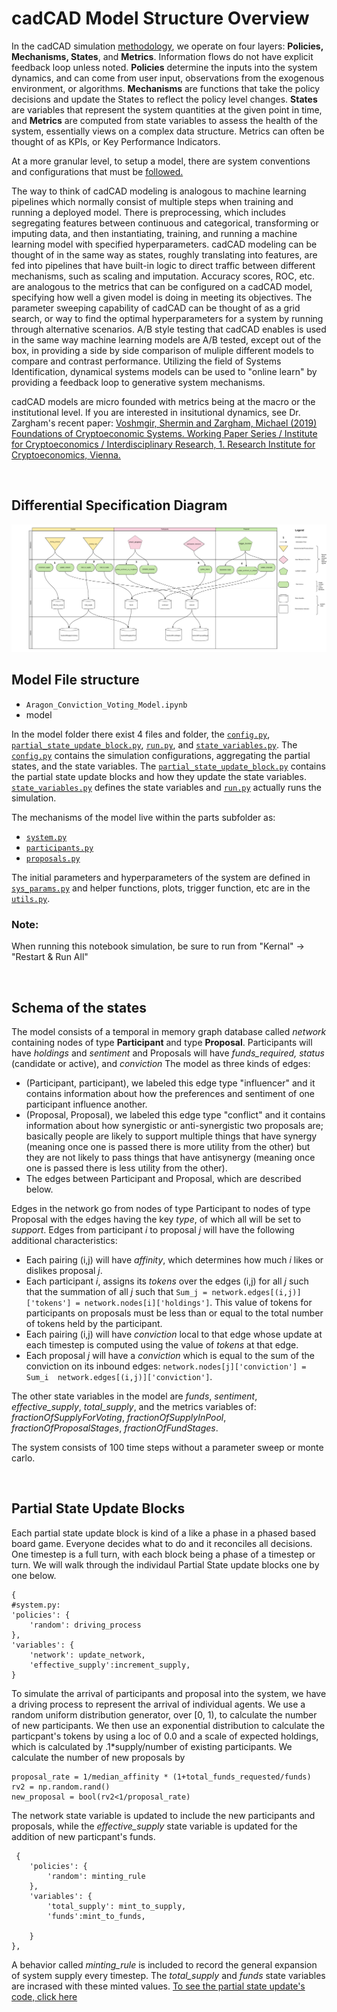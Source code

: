 # cadCAD Model Structure Overview

In the cadCAD simulation [methodology](https://community.cadcad.org/t/differential-specification-syntax-key/31), we operate on four layers: **Policies, Mechanisms, States**, and **Metrics**. Information flows do not have explicit feedback loop unless noted. **Policies** determine the inputs into the system dynamics, and can come from user input, observations from the exogenous environment, or algorithms. **Mechanisms** are functions that take the policy decisions and update the States to reflect the policy level changes. **States** are variables that represent the system quantities at the given point in time, and **Metrics** are computed from state variables to assess the health of the system, essentially views on a complex data structure. Metrics can often be thought of as KPIs, or Key Performance Indicators. 


At a more granular level, to setup a model, there are system conventions and configurations that must be [followed.](https://community.cadcad.org/t/introduction-to-simulation-configurations/34)

The way to think of cadCAD modeling is analogous to machine learning pipelines which normally consist of multiple steps when training and running a deployed model. There is preprocessing, which includes segregating features between continuous and categorical, transforming or imputing data, and then instantiating, training, and running a machine learning model with specified hyperparameters. cadCAD modeling can be thought of in the same way as states, roughly translating into features, are fed into pipelines that have built-in logic to direct traffic between different mechanisms, such as scaling and imputation. Accuracy scores, ROC, etc. are analogous to the metrics that can be configured on a cadCAD model, specifying how well a given model is doing in meeting its objectives. The parameter sweeping capability of cadCAD can be thought of as a grid search, or way to find the optimal hyperparameters for a system by running through alternative scenarios. A/B style testing that cadCAD enables is used in the same way machine learning models are A/B tested, except out of the box, in providing a side by side comparison of muliple different models to compare and contrast performance. Utilizing the field of Systems Identification, dynamical systems models can be used to "online learn" by providing a feedback loop to generative system mechanisms. 

cadCAD models are micro founded with metrics being at the macro or the institutional level. If you are interested in insitutional dynamics, see Dr. Zargham's recent paper: [Voshmgir, Shermin and Zargham, Michael  (2019) Foundations of Cryptoeconomic Systems. Working Paper Series / Institute for Cryptoeconomics / Interdisciplinary Research, 1. Research Institute for Cryptoeconomics, Vienna.](https://epub.wu.ac.at/7309/)

<br>

## Differential Specification Diagram
![](images/Aragon_v3.png)

## Model File structure
* ```Aragon_Conviction_Voting_Model.ipynb```
* model

In the model folder there exist 4 files and folder, the [```config.py```](model/config.py), [```partial_state_update_block.py```](model/partial_state_update_block.py), [```run.py```](model/run.py), and [```state_variables.py```](model/state_variables.py). The [```config.py```](model/config.py) contains the simulation configurations, aggregating the partial states, and the state variables. The [```partial_state_update_block.py```](model/partial_state_update_block.py) contains the partial state update blocks and how they update the state variables. [```state_variables.py```](model/state_variables.py) defines the state variables and [```run.py```](model/run.py) actually runs the simulation.

The mechanisms of the model live within the parts subfolder as:
* [```system.py```](model/parts/system.py)
* [```participants.py```](model/parts/participants.py)
* [```proposals.py```](model/parts/proposals.py)

The initial parameters and hyperparameters of the system are defined in [```sys_params.py```](model/sys_params.py) and helper functions, plots, trigger function, etc are in the [```utils.py```](model/utils.py).

### Note:
When running this notebook simulation, be sure to run from "Kernal" -> "Restart & Run All"

<br> 

## Schema of the states 
The model consists of a temporal in memory graph database called *network* containing nodes of type **Participant** and type **Proposal**. Participants will have *holdings* and *sentiment* and Proposals will have *funds_required, status* (candidate or active), and *conviction* The model as three kinds of edges:
* (Participant, participant), we labeled this edge type "influencer" and it contains information about how the preferences and sentiment of one participant influence another.
* (Proposal, Proposal), we labeled this edge type "conflict" and it contains information about how synergistic or anti-synergistic two proposals are; basically people are likely to support multiple things that have synergy (meaning once one is passed there is more utility from the other) but they are not likely to pass things that have antisynergy (meaning once one is passed there is less utility from the other).
* The edges between Participant and Proposal, which are described below.
    

Edges in the network go from nodes of type Participant to nodes of type Proposal with the edges having the key *type*, of which all will be set to *support*. Edges from participant $i$ to proposal $j$ will have the following additional characteristics:
* Each pairing (i,j) will have *affinity*, which determines how much $i$ likes or dislikes proposal $j$.
* Each participant $i$, assigns its $tokens$ over the edges (i,j) for all $j$ such that the summation of all $j$ such that ```Sum_j = network.edges[(i,j)]['tokens'] = network.nodes[i]['holdings']```. This value of tokens for participants on proposals must be less than or equal to the total number of tokens held by the participant.
* Each pairing (i,j) will have *conviction* local to that edge whose update at each timestep is computed using the value of *tokens* at that edge.
* Each proposal *j* will have a *conviction* which is equal to the sum of the conviction on its inbound edges: ```network.nodes[j]['conviction'] = Sum_i  network.edges[(i,j)]['conviction']```. 


The other state variables in the model are *funds*, *sentiment*, *effective_supply*, *total_supply*, and the metrics variables of: *fractionOfSupplyForVoting*, *fractionOfSupplyInPool*, *fractionOfProposalStages*, *fractionOfFundStages*.

The system consists of 100 time steps without a parameter sweep or monte carlo.

<br>

 
## Partial State Update Blocks 

Each partial state update block is kind of a like a phase in a phased based board game. Everyone decides what to do and it reconciles all decisions. One timestep is a full turn, with each block being a phase of a timestep or turn. We will walk through the individaul Partial State update blocks one by one below.


```
{
#system.py: 
'policies': { 
    'random': driving_process
},
'variables': {
    'network': update_network,
    'effective_supply':increment_supply,
}
```

To simulate the arrival of participants and proposal into the system, we have a driving process to represent the arrival of individual agents. We use a random uniform distribution generator, over [0, 1), to calculate the number of new participants. We then use an exponential distribution to calculate the particpant's tokens by using a loc of 0.0 and a scale of expected holdings, which is calculated by .1*supply/number of existing participants. We calculate the number of new proposals by     
```
proposal_rate = 1/median_affinity * (1+total_funds_requested/funds)
rv2 = np.random.rand()
new_proposal = bool(rv2<1/proposal_rate)
```
The network state variable is updated to include the new participants and proposals, while the *effective_supply* state variable is updated for the addition of new particpant's funds. 
```
 {
    'policies': { 
        'random': minting_rule
    },
    'variables': {
        'total_supply': mint_to_supply,
        'funds':mint_to_funds,

    }
},
```
A behavior called *minting_rule* is included to record the general expansion of system supply every timestep. The *total_supply* and *funds* state variables are incrased with these minted values.
[To see the partial state update's code, click here](model/parts/system.py)








